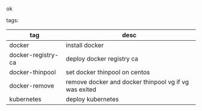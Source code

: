 
ok


tags:

tag|desc
---|----
docker|install docker
docker-registry-ca|deploy docker registry ca
docker-thinpool|set docker thinpool on centos
docker-remove|remove docker and docker thinpool vg if vg was exited
kubernetes|deploy kubernetes
